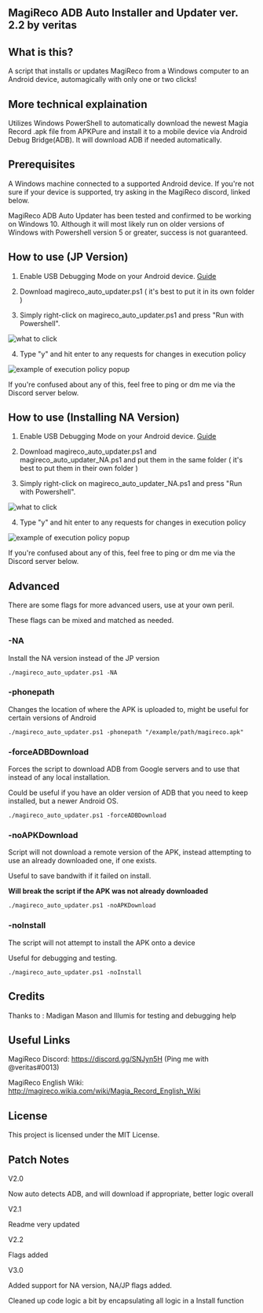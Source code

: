 MagiReco ADB Auto Installer and Updater ver. 2.2 by veritas
---------------------------------------------------------

What is this?
-------------

A script that installs or updates MagiReco from a Windows computer to an Android device, automagically with only one or two clicks!

More technical explaination
---------------------------

Utilizes Windows PowerShell to automatically download the newest Magia Record .apk file from APKPure and install it to a mobile device via Android Debug Bridge(ADB). It will download ADB if needed automatically.

Prerequisites
-------------

A Windows machine connected to a supported Android device. If you're not sure if your device is supported, try asking in the MagiReco discord, linked below.

MagiReco ADB Auto Updater has been tested and confirmed to be working on Windows 10. Although it will most likely run on older versions of Windows with Powershell version 5 or greater, success is not guaranteed.

How to use (JP Version)
----------------------------------

1. Enable USB Debugging Mode on your Android device. [Guide](https://www.kingoapp.com/root-tutorials/how-to-enable-usb-debugging-mode-on-android.htm)

2. Download magireco_auto_updater.ps1 \( it's best to put it in its own folder \)

3. Simply right-click on magireco_auto_updater.ps1 and press "Run with Powershell".

![what to click](https://b.catgirlsare.sexy/KEvz.png)

4. Type "y" and hit enter to any requests for changes in execution policy

![example of execution policy popup](https://b.catgirlsare.sexy/7jRh.PNG)

If you're confused about any of this, feel free to ping or dm me via the Discord server below.

How to use (Installing NA Version)
----------------------------------

1. Enable USB Debugging Mode on your Android device. [Guide](https://www.kingoapp.com/root-tutorials/how-to-enable-usb-debugging-mode-on-android.htm)

2. Download magireco_auto_updater.ps1 and magireco_auto_updater_NA.ps1 and put them in the same folder \( it's best to put them in their own folder \)

3. Simply right-click on magireco_auto_updater_NA.ps1 and press "Run with Powershell".

![what to click](https://b.catgirlsare.sexy/KEvz.png)

4. Type "y" and hit enter to any requests for changes in execution policy

![example of execution policy popup](https://b.catgirlsare.sexy/7jRh.PNG)

If you're confused about any of this, feel free to ping or dm me via the Discord server below.

Advanced
----------

There are some flags for more advanced users, use at your own peril.

These flags can be mixed and matched as needed.

### -NA

Install the NA version instead of the JP version

```
./magireco_auto_updater.ps1 -NA
```

### -phonepath

Changes the location of where the APK is uploaded to, might be useful for certain versions of Android

```
./magireco_auto_updater.ps1 -phonepath "/example/path/magireco.apk"
```

### -forceADBDownload

Forces the script to download ADB from Google servers and to use that instead of any local installation.

Could be useful if you have an older version of ADB that you need to keep installed, but a newer
Android OS.

```
./magireco_auto_updater.ps1 -forceADBDownload
```

### -noAPKDownload

Script will not download a remote version of the APK, instead attempting to use an already downloaded one, if one exists.

Useful to save bandwith if it failed on install.

**Will break the script if the APK was not already downloaded**

```
./magireco_auto_updater.ps1 -noAPKDownload
```

### -noInstall

The script will not attempt to install the APK onto a device

Useful for debugging and testing.

```
./magireco_auto_updater.ps1 -noInstall
```


Credits
-------

Thanks to : Madigan Mason and Illumis for testing and debugging help

Useful Links
------------

MagiReco Discord: https://discord.gg/SNJyn5H (Ping me with @veritas#0013)

MagiReco English Wiki: http://magireco.wikia.com/wiki/Magia_Record_English_Wiki

License
-------

This project is licensed under the MIT License.

Patch Notes
-----------

V2.0

Now auto detects ADB, and will download if appropriate, better logic overall

V2.1

Readme very updated

V2.2

Flags added

V3.0

Added support for NA version, NA/JP flags added.

Cleaned up code logic a bit by encapsulating all logic in a Install function

